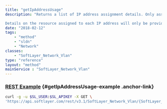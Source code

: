```yaml
---
title: "getIpAddressUsage"
description: "Returns a list of IP address assignment details. Only assigned IP addresses are reported on. IP address assignments are presently only recorded and available for Primary Subnets. 

Details on the resource assigned to each IP address will only be provided to users with access to the underlying resource. If the user cannot access the resource, a detail record will still be returned for the assignment but without any accompanying resource data. "
date: "2018-02-12"
tags:
    - "method"
    - "sldn"
    - "Network"
classes:
    - "SoftLayer_Network_Vlan"
type: "reference"
layout: "method"
mainService : "SoftLayer_Network_Vlan"
---
```


### [REST Example](#getIpAddressUsage-example) <a href="/article/rest/"><i class="fas fa-question"></i></a> {#getIpAddressUsage-example .anchor-link} 
```bash
curl -g -u $SL_USER:$SL_APIKEY -X GET \
'https://api.softlayer.com/rest/v3.1/SoftLayer_Network_Vlan/{SoftLayer_Network_VlanID}/getIpAddressUsage'
```
